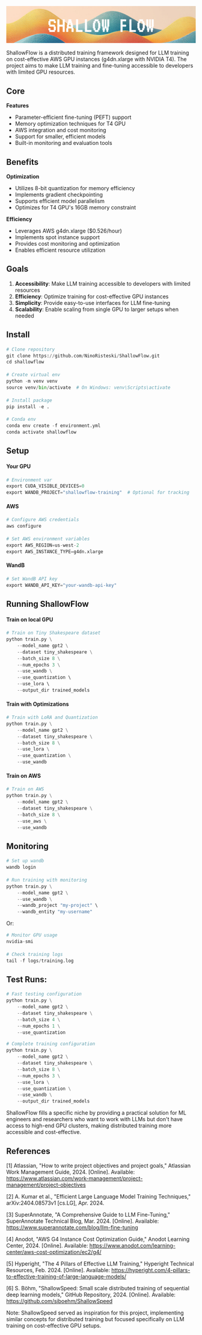 <p align="center">
  <img src="assets/shallowflow1.png" alt="Alt text">
</p>

ShallowFlow is a distributed training framework designed for LLM training on cost-effective AWS GPU instances (g4dn.xlarge with NVIDIA T4). The project aims to make LLM training and fine-tuning accessible to developers with limited GPU resources.

## Core

**Features**
- Parameter-efficient fine-tuning (PEFT) support
- Memory optimization techniques for T4 GPU
- AWS integration and cost monitoring
- Support for smaller, efficient models
- Built-in monitoring and evaluation tools

## Benefits

**Optimization**
- Utilizes 8-bit quantization for memory efficiency
- Implements gradient checkpointing
- Supports efficient model parallelism
- Optimizes for T4 GPU's 16GB memory constraint

**Efficiency**
- Leverages AWS g4dn.xlarge ($0.526/hour)
- Implements spot instance support
- Provides cost monitoring and optimization
- Enables efficient resource utilization

## Goals

1. **Accessibility**: Make LLM training accessible to developers with limited resources
2. **Efficiency**: Optimize training for cost-effective GPU instances
3. **Simplicity**: Provide easy-to-use interfaces for LLM fine-tuning
4. **Scalability**: Enable scaling from single GPU to larger setups when needed


## Install
```python
# Clone repository
git clone https://github.com/NinoRisteski/ShallowFlow.git
cd shallowflow

# Create virtual env
python -m venv venv
source venv/bin/activate  # On Windows: venv\Scripts\activate

# Install package
pip install -e .

# Conda env
conda env create -f environment.yml
conda activate shallowflow
```
## Setup
#### Your GPU
```python
# Environment var
export CUDA_VISIBLE_DEVICES=0
export WANDB_PROJECT="shallowflow-training"  # Optional for tracking
```

#### AWS
```python
# Configure AWS credentials
aws configure

# Set AWS environment variables
export AWS_REGION=us-west-2
export AWS_INSTANCE_TYPE=g4dn.xlarge
```
#### WandB
```python
# Set WandB API key
export WANDB_API_KEY="your-wandb-api-key"
```

## Running ShallowFlow

#### Train on local GPU
```python
# Train on Tiny Shakespeare dataset
python train.py \
    --model_name gpt2 \
    --dataset tiny_shakespeare \
    --batch_size 8 \
    --num_epochs 3 \
    --use_wandb \
    --use_quantization \ 
    --use_lora \          
    --output_dir trained_models
```
#### Train with Optimizations
```python
# Train with LoRA and Quantization
python train.py \
    --model_name gpt2 \
    --dataset tiny_shakespeare \
    --batch_size 8 \
    --use_lora \
    --use_quantization \
    --use_wandb
```
#### Train on AWS
```python
# Train on AWS
python train.py \
    --model_name gpt2 \
    --dataset tiny_shakespeare \
    --batch_size 8 \
    --use_aws \
    --use_wandb
```
## Monitoring 

```python
# Set up wandb
wandb login

# Run training with monitoring
python train.py \
    --model_name gpt2 \
    --use_wandb \
    --wandb_project "my-project" \
    --wandb_entity "my-username"
```
Or: 
```python
# Monitor GPU usage
nvidia-smi

# Check training logs
tail -f logs/training.log
```
## Test Runs:
```python
# Fast testing configuration
python train.py \
    --model_name gpt2 \
    --dataset tiny_shakespeare \
    --batch_size 4 \
    --num_epochs 1 \
    --use_quantization
```
```python
# Complete training configuration
python train.py \
    --model_name gpt2 \
    --dataset tiny_shakespeare \
    --batch_size 8 \
    --num_epochs 3 \
    --use_lora \
    --use_quantization \
    --use_wandb \
    --output_dir trained_models
```
ShallowFlow fills a specific niche by providing a practical solution for ML engineers and researchers who want to work with LLMs but don't have access to high-end GPU clusters, making distributed training more accessible and cost-effective.

## References

[1] Atlassian, "How to write project objectives and project goals," Atlassian Work Management Guide, 2024. [Online]. Available: https://www.atlassian.com/work-management/project-management/project-objectives

[2] A. Kumar et al., "Efficient Large Language Model Training Techniques," arXiv:2404.08573v1 [cs.LG], Apr. 2024.

[3] SuperAnnotate, "A Comprehensive Guide to LLM Fine-Tuning," SuperAnnotate Technical Blog, Mar. 2024. [Online]. Available: https://www.superannotate.com/blog/llm-fine-tuning

[4] Anodot, "AWS G4 Instance Cost Optimization Guide," Anodot Learning Center, 2024. [Online]. Available: https://www.anodot.com/learning-center/aws-cost-optimization/ec2/g4/

[5] Hyperight, "The 4 Pillars of Effective LLM Training," Hyperight Technical Resources, Feb. 2024. [Online]. Available: https://hyperight.com/4-pillars-to-effective-training-of-large-language-models/

[6] S. Böhm, "ShallowSpeed: Small scale distributed training of sequential deep learning models," GitHub Repository, 2024. [Online]. Available: https://github.com/siboehm/ShallowSpeed

Note: ShallowSpeed served as inspiration for this project, implementing similar concepts for distributed training but focused specifically on LLM training on cost-effective GPU setups.